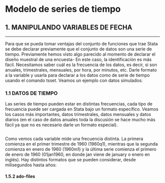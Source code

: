 # Modelo de series de tiempo

## 1.  MANIPULANDO VARIABLES DE FECHA
---------------------------------

Para que se pueda tomar ventajas del conjunto de funciones que trae Stata se debe declarar previamente que el conjunto de datos son una serie de tiempo. Previamente hemos visto algo parecido al momento de declarar el diseño muestral de una encuesta- En este caso, la identificación es más fácil. Necesitamos saber cuál es la frecuencia de los datos, es decir, si son anuales, trimestrales, mensuales, por hora, por minutos, etc. Darle formato a la variable y usarla para declarar a los datos como de serie de tiempo usando el comando tsset. Veamos un ejemplo con datos simulados:



### 1.1 DATOS DE TIEMPO

Las series de tiempo pueden estar en distintas frecuencias, cada tipo de frecuencia puede ser cargada en Stata bajo un formato específico. Veamos los casos más importantes, datos trimestrales, datos mensuales y datos diarios (en el caso de datos anuales toda la discusión se hace mucho más fácil ya que no es necesario darle un formato especial).


![]()

Como vemos cada variable mide una frecuencia distinta. La primera comienza en el primer trimestre de 1960 (1960q1), mientras que la segunda comienza en enero de 1960 (1960m1) y la última serie comienza el primero de enero de 1960 (01jan1960, en donde jan viene de january o enero en inglés).
Hay distintos formatos que se pueden considerar, desde milisegundos hasta años: 


#### 1.5.2 ado-files
```
```